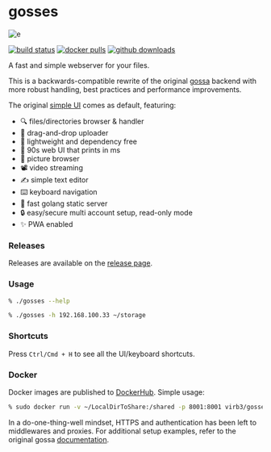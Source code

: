 # gosses

![e](https://user-images.githubusercontent.com/760637/71449335-790a4200-274a-11ea-80be-4c536fbad8a1.gif)

[![build status](https://github.com/virb3/gosses/workflows/Release/badge.svg)](https://github.com/virb3/gosses/actions)
[![docker pulls](https://img.shields.io/docker/pulls/virb3/gosses.svg?logo=docker)](https://hub.docker.com/r/virb3/gosses)
[![github downloads](https://img.shields.io/github/downloads/virb3/gosses/total.svg?logo=github)](https://github.com/virb3/gosses/releases)

A fast and simple webserver for your files.

This is a backwards-compatible rewrite of the original [gossa](https://github.com/pldubouilh/gossa)
backend with more robust handling, best practices and performance improvements.

The original [simple UI](https://github.com/pldubouilh/gossa-ui) comes as default, featuring:

- 🔍 files/directories browser & handler
- 📩 drag-and-drop uploader
- 🚀 lightweight and dependency free
- 💾 90s web UI that prints in ms
- 📸 picture browser
- 📽️ video streaming
- ✍️ simple text editor
- ⌨️ keyboard navigation
- 🥂 fast golang static server
- 🔒 easy/secure multi account setup, read-only mode
- ✨ PWA enabled

### Releases

Releases are available on the [release page](https://github.com/virb3/gosses/releases).

### Usage

```sh
% ./gosses --help

% ./gosses -h 192.168.100.33 ~/storage
```

### Shortcuts

Press `Ctrl/Cmd + H` to see all the UI/keyboard shortcuts.

### Docker

Docker images are published to [DockerHub](https://hub.docker.com/r/virb3/gosses). Simple usage:

```sh
% sudo docker run -v ~/LocalDirToShare:/shared -p 8001:8001 virb3/gosses
```

In a do-one-thing-well mindset, HTTPS and authentication has been left to middlewares and proxies.
For additional setup examples, refer to the original gossa [documentation](https://github.com/pldubouilh/gossa/tree/master/support).
